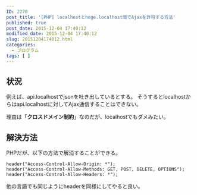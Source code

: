 ```yaml
---
ID: 2270
post_title: '[PHP] localhostとhoge.localhost間でAjaxを許可する方法'
published: true
post_date: 2015-12-04 17:40:12
modified_date: 2015-12-04 17:40:12
slug: 20151204174012.html
categories:
  - プログラム
tags: [ ]
---
```

<!--more-->
<h2>状況</h2>
例えば、api.localhostでjsonを吐き出しているとする。
そうするとlocalhostからはapi.localhostに対してAjax通信することはできない。

理由は「<b>クロスドメイン制約</b>」なのだが、localhostでもダメみたい。

<h2>解決方法</h2>
PHPだが、以下の方法で解消することができる。
<pre class="language-php"><code>header("Access-Control-Allow-Origin: *");
header("Access-Control-Allow-Methods: GET, POST, DELETE, OPTIONS");
header("Access-Control-Allow-Headers: *");</code></pre>

他の言語でも同じようにheaderを同様にしてやると良い。
